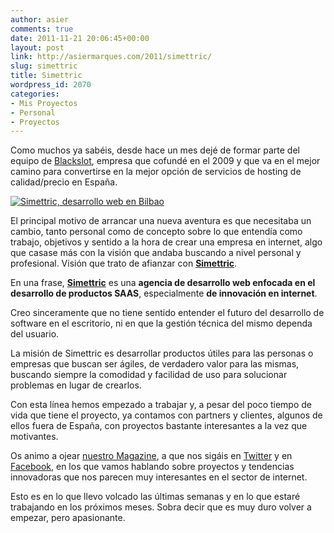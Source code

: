 ```yaml
---
author: asier
comments: true
date: 2011-11-21 20:06:45+00:00
layout: post
link: http://asiermarques.com/2011/simettric/
slug: simettric
title: Simettric
wordpress_id: 2070
categories:
- Mis Proyectos
- Personal
- Proyectos
---
```


Como muchos ya sabéis, desde hace un mes dejé de formar parte del equipo de [Blackslot](http://blackslot.com), empresa que cofundé en el 2009 y que va en el mejor camino para convertirse en la mejor opción de servicios de hosting de calidad/precio en España.

[![Simettric, desarrollo web en Bilbao](http://asiermarques.com/wp-content/uploads/2011/11/simettric-black300.png)](http://simettric.com/)

El principal motivo de arrancar una nueva aventura es que necesitaba un cambio, tanto personal como de concepto sobre lo que entendía como trabajo, objetivos y sentido a la hora de crear una empresa en internet, algo que casase más con la visión que andaba buscando a nivel personal y profesional. Visión que trato de afianzar con [**Simettric**](http://simettric.com).

En una frase, [**Simettric**](http://simettric.com) es una **agencia de desarrollo web enfocada en el desarrollo de productos SAAS**, especialmente **de innovación en internet**.

Creo sinceramente que no tiene sentido entender el futuro del desarrollo de software en el escritorio, ni en que la gestión técnica del mismo dependa del usuario.

La misión de Simettric es desarrollar productos útiles para las personas o empresas que buscan ser ágiles, de verdadero valor para las mismas, buscando siempre la comodidad y facilidad de uso para solucionar problemas en lugar de crearlos.

Con esta línea hemos empezado a trabajar y, a pesar del poco tiempo de vida que tiene el proyecto, ya contamos con partners y clientes, algunos de ellos fuera de España, con proyectos bastante interesantes a la vez que motivantes.

Os animo a ojear [nuestro Magazine](http://simettric.com/mag/), a que nos sigáis en [Twitter](http://twitter.com/simettric) y en [Facebook](http://facebook.com/simettric), en los que vamos hablando sobre proyectos y tendencias innovadoras que nos parecen muy interesantes en el sector de internet.

Esto es en lo que llevo volcado las últimas semanas y en lo que estaré trabajando en los próximos meses. Sobra decir que es muy duro volver a empezar, pero apasionante.
